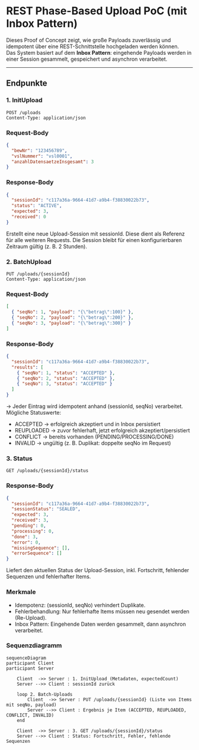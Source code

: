 # REST Phase-Based Upload PoC (mit Inbox Pattern)

Dieses Proof of Concept zeigt, wie große Payloads zuverlässig und idempotent über eine REST-Schnittstelle hochgeladen werden können.  
Das System basiert auf dem **Inbox Pattern**: eingehende Payloads werden in einer Session gesammelt, gespeichert und asynchron verarbeitet.

---

## Endpunkte

### 1. InitUpload
```http
POST /uploads
Content-Type: application/json
```
### Request-Body
```json
{
  "bewNr": "123456789",
  "vslNummer": "vsl0001",
  "anzahlDatensaetzeInsgesamt": 3
}
```
### Response-Body
```json
{
  "sessionId": "c117a36a-9664-41d7-a9b4-f38830022b73",
  "status": "ACTIVE",
  "expected": 3,
  "received": 0
}
```
Erstellt eine neue Upload-Session mit sessionId. Diese dient als Referenz für alle weiteren Requests.
Die Session bleibt für einen konfigurierbaren Zeitraum gültig (z. B. 2 Stunden).


### 2. BatchUpload
```http
PUT /uploads/{sessionId}
Content-Type: application/json
```
### Request-Body
```json
[
  { "seqNo": 1, "payload": "{\"betrag\":100}" },
  { "seqNo": 2, "payload": "{\"betrag\":200}" },
  { "seqNo": 3, "payload": "{\"betrag\":300}" }
]
```
### Response-Body
```json
{
  "sessionId": "c117a36a-9664-41d7-a9b4-f38830022b73",
  "results": [
    { "seqNo": 1, "status": "ACCEPTED" },
    { "seqNo": 2, "status": "ACCEPTED" },
    { "seqNo": 3, "status": "ACCEPTED" }
  ]
}
```
→ Jeder Eintrag wird idempotent anhand (sessionId, seqNo) verarbeitet.
Mögliche Statuswerte:

* ACCEPTED → erfolgreich akzeptiert und in Inbox persistiert
* REUPLOADED → zuvor fehlerhaft, jetzt erfolgreich akzeptiert/persistiert
* CONFLICT → bereits vorhanden (PENDING/PROCESSING/DONE)
* INVALID → ungültig (z. B. Duplikat: doppelte seqNo im Request)

### 3. Status
```http
GET /uploads/{sessionId}/status
```
### Response-Body
```json
{
  "sessionId": "c117a36a-9664-41d7-a9b4-f38830022b73",
  "sessionStatus": "SEALED",
  "expected": 3,
  "received": 3,
  "pending": 0,
  "processing": 0,
  "done": 3,
  "error": 0,
  "missingSequence": [],
  "errorSequence": []
}
```
Liefert den aktuellen Status der Upload-Session, inkl. Fortschritt, fehlender Sequenzen und fehlerhafter Items.

### Merkmale

* Idempotenz: (sessionId, seqNo) verhindert Duplikate.
* Fehlerbehandlung: Nur fehlerhafte Items müssen neu gesendet werden (Re-Upload).
* Inbox Pattern: Eingehende Daten werden gesammelt, dann asynchron verarbeitet.

### Sequenzdiagramm

```mermaid
sequenceDiagram
participant Client 
participant Server

    Client  ->> Server : 1. InitUpload (Metadaten, expectedCount)
    Server -->> Client : sessionId zurück

    loop 2. Batch-Uploads
        Client  ->> Server : PUT /uploads/{sessionId} (Liste von Items mit seqNo, payload)
        Server -->> Client : Ergebnis je Item (ACCEPTED, REUPLOADED, CONFLICT, INVALID)
    end

    Client  ->> Server : 3. GET /uploads/{sessionId}/status
    Server -->> Client : Status: Fortschritt, Fehler, fehlende Sequenzen
